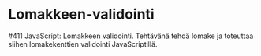 # Lomakkeen-validointi
#411 JavaScript: Lomakkeen validointi. Tehtävänä tehdä lomake ja toteuttaa siihen lomakekenttien validointi JavaScriptillä.
